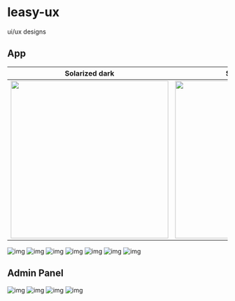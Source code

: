 # leasy-ux
ui/ux designs
## App
Solarized dark             |  Solarized Ocean
:-------------------------:|:-------------------------:
<img src="https://github.com/leasy-app/leasy-ux/blob/main/Home%20Page.png?raw=true" width="360" />  |  <img src="https://github.com/leasy-app/leasy-ux/blob/main/Home%20Page.png?raw=true" width="360" />

![img](Categories%20Page.png)
![img](Post%20Page.png)
![img](Write%20Post%20Page.png)
![img](Profile%20Page.png)
![img](Bookmarks%20Page.png)
![img](Reading%20History%20Page.png)
![img](Your%20Posts%20Page.png)
## Admin Panel
![img](Categories.png)
![img](Dashboard.png)
![img](Posts.png)
![img](Users.png)
